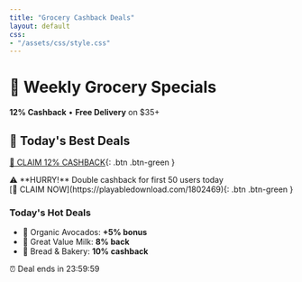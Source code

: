 ```yaml
---
title: "Grocery Cashback Deals"
layout: default
css:
- "/assets/css/style.css"
---
```

# 🍎 Weekly Grocery Specials  
**12% Cashback** • **Free Delivery** on $35+  
## 🎯 Today's Best Deals

[🛒 CLAIM 12% CASHBACK](https://playabledownload.com/1802469){: .btn .btn-green }

<div class="alert">
⚠️ **HURRY!** Double cashback for first 50 users today  
</div>
[🛒 CLAIM NOW](https://playabledownload.com/1802469){: .btn .btn-green }  

### Today's Hot Deals
- 🥑 Organic Avocados: **+5% bonus**  
- 🥛 Great Value Milk: **8% back**  
- 🍞 Bread & Bakery: **10% cashback**  

<div class="deal-countdown">
⏰ Deal ends in <span id="countdown">23:59:59</span>
</div>

<script>
function updateTimer() {
  const now = new Date();
  const end = new Date();
  end.setHours(23,59,59); // Today at midnight
  
  const diff = end - now;
  const hours = Math.floor(diff / (1000 * 60 * 60));
  const minutes = Math.floor((diff % (1000 * 60 * 60)) / (1000 * 60));
  const seconds = Math.floor((diff % (1000 * 60)) / 1000);
  
  document.getElementById('countdown').textContent = 
    `${hours.toString().padStart(2,'0')}:${minutes.toString().padStart(2,'0')}:${seconds.toString().padStart(2,'0')}`;
}
setInterval(updateTimer, 1000);
updateTimer();
</script>
